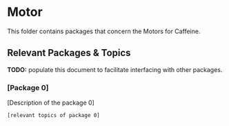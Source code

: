 # Motor #

This folder contains packages that concern the Motors for Caffeine.

## Relevant Packages & Topics ##

**TODO:** populate this document to facilitate interfacing with other packages.

### [Package 0] ###
[Description of the package 0]
```
[relevant topics of package 0]
```

